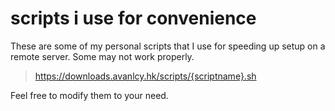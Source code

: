# scripts i use for convenience
These are some of my personal scripts that I use for speeding up setup on a remote server. Some may not work properly.

> https://downloads.avanlcy.hk/scripts/{scriptname}.sh

Feel free to modify them to your need. 